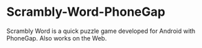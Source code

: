 # Scrambly-Word-PhoneGap
Scrambly Word is a quick puzzle game developed for Android with PhoneGap. Also works on the Web.
